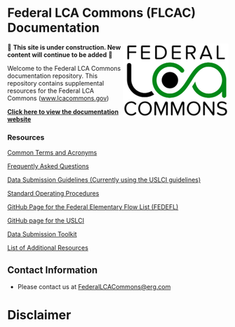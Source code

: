 # Federal LCA Commons (FLCAC) Documentation 
<img src="docs/img/lca_logo.png" align="right" width="240" />
<div align="center">
  <picture>
    <source media="(prefers-color-scheme: dark)" srcset="docs/img/lca_logo_invert.png">
    <source media="(prefers-color-scheme: light)" srcset="docs/img/lca_logo.png">
  </picture>

<!-- [FLCAC Website] | [Getting started] | [Learn] | [Reference] -->
</div>

<!-- [FLCAC Website]: https://lcacommons.gov -->
<!-- [Getting Started]: https:// -->
<!-- [Learn]: https:// -->
<!-- [Reference]: https:// -->

🚧 **This site is under construction. New content will continue to be added** 🚧

Welcome to the Federal LCA Commons documentation repository.
This repository contains supplemental resources for the Federal LCA Commons (www.lcacommons.gov)

[**Click here to view the documentation website**]()

### Resources
[Common Terms and Acronyms](docs/CommonTermAcronyms.md)

[Frequently Asked Questions](docs/FAQ.md)

[Data Submission Guidelines (Currently using the USLCI guidelines)](https://github.com/FLCAC-admin/uslci-content/blob/dev/docs/submission_handbook/02-how-to-publish-in-the-uslci.md)

[Standard Operating Procedures]()

[GitHub Page for the Federal Elementary Flow List (FEDEFL)](https://github.com/USEPA/fedelemflowlist)

[GitHub page for the USLCI](https://github.com/FLCAC-admin/uslci-content)

[Data Submission Toolkit](https://github.com/FLCAC-admin/FLCAC-Curation/blob/main/docs/DataSubmissionToolkit.md)

[List of Additional Resources](docs/OtherResources.md)




## Contact Information
* Please contact us at FederalLCACommons@erg.com


# Disclaimer
